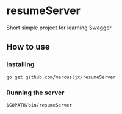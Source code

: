 # resumeServer
Short simple project for learning Swagger

## How to use
### Installing
```
go get github.com/marcusljx/resumeServer
```

### Running the server
```
$GOPATH/bin/resumeServer
```
